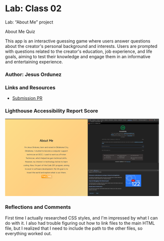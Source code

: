 # Lab: Class 02

Lab: “About Me” project

About Me Quiz

This app is an interactive guessing game where users answer questions about the creator's personal background and interests.
Users are prompted with questions related to the creator's education, job experience, and life goals, aiming to test their knowledge and engage them in an informative and entertaining experience.

### Author: Jesus Ordunez

### Links and Resources

* [Submission PR](https://github.com/Jnez405/AboutMeWebpage)

### Lighthouse Accessibility Report Score

![Lighthouse Accessibility Report Score](img\SSCL2.png)

### Reflections and Comments

First time I actually researched CSS styles, and I'm impressed by what I can do with it. I also had trouble figuring out how to link files to the main HTML file, but I realized that I need to include the path to the other files, so everything worked out.

